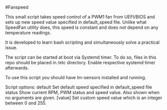 #Fanspeed

This small script takes speed control of a PWM1 fan from UEFI/BIOS and sets up new speed value specified in default_speed file. Unlike what SpeedFan utility does, this speed is constant and does not depend on any temperature readings.

It is developed to learn bash scripting and simultaneously solve a practical issue.

The script can be started at boot via Systemd timer. To do so, files in this repo should be placed in /etc directory. Enable respective systemd timer afterwards.

To use this script you should have lm-sensors installed and running.

Script options:
default   Set default speed specified in default_speed file
status    Show current RPM, PWM status and speed value. Also shown when no arguments are given.
[value]   Set custom speed value which is an integer between 0 and 255.

